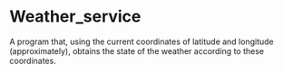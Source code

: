 # Weather_service
A program that, using the current coordinates of latitude and longitude (approximately), obtains the state of the weather according to these coordinates.
